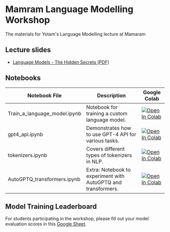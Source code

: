 # Mamram Language Modelling Workshop
The materials for Yotam's Language Modelling lecture at Mamaram

## Lecture slides

- [Language Models - The Hidden Secrets (PDF)](https://github.com/yotamnahum/Mamram-Language-Modelling-Workshop/blob/main/Language%20Models%20-%20The%20Hidden%20Secrets.pdf)

## Notebooks

| Notebook File                  | Description                                             | Google Colab |
| ------------------------------ | ------------------------------------------------------- | ------------ |
| Train_a_language_model.ipynb   | Notebook for training a custom language model.         | [![Open In Colab](https://colab.research.google.com/assets/colab-badge.svg)](https://colab.research.google.com/github/yotamnahum/Mamram-Language-Modelling-Workshop/blob/main/Train_a_language_model.ipynb) |
| gpt4_api.ipynb                 | Demonstrates how to use GPT-4 API for various tasks.   | [![Open In Colab](https://colab.research.google.com/assets/colab-badge.svg)](https://colab.research.google.com/github/yotamnahum/Mamram-Language-Modelling-Workshop/blob/main/gpt4_api.ipynb) |
| tokenizers.ipynb               | Covers different types of tokenizers in NLP.           | [![Open In Colab](https://colab.research.google.com/assets/colab-badge.svg)](https://colab.research.google.com/github/yotamnahum/Mamram-Language-Modelling-Workshop/blob/main/tokenizers.ipynb) |
| AutoGPTQ_transformers.ipynb    | Extra: Notebook to experiment with AutoGPTQ and transformers.  | [![Open In Colab](https://colab.research.google.com/assets/colab-badge.svg)](https://colab.research.google.com/github/yotamnahum/Mamram-Language-Modelling-Workshop/blob/main/AutoGPTQ_transformers.ipynb) |

## Model Training Leaderboard

For students participating in the workshop, please fill out your model evaluation scores in this [Google Sheet](https://docs.google.com/spreadsheets/d/1F5p0rA2SUAZwUu5-helqE22D-c0sFovfUGsvwrJqG_U/edit?usp=sharing).
